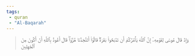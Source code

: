 ```yaml
---
tags: 
 - quran 
 - "Al-Baqarah"
---
```


> وَإِذۡ قَالَ مُوسَىٰ لِقَوۡمِهِۦٓ إِنَّ ٱللَّهَ يَأۡمُرُكُمۡ أَن تَذۡبَحُواْ بَقَرَةٗۖ قَالُوٓاْ أَتَتَّخِذُنَا هُزُوٗاۖ قَالَ أَعُوذُ بِٱللَّهِ أَنۡ أَكُونَ مِنَ ٱلۡجَٰهِلِينَ
